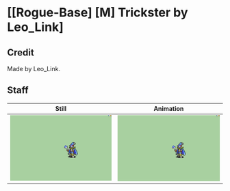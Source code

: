 # [\[Rogue-Base\] \[M\] Trickster by Leo_Link]

## Credit

Made by Leo_Link.
	
## Staff

| Still | Animation |
| :---: | :-------: |
| ![Staff still](./Staff_000.png) | ![Staff animation](./Staff.gif) |
